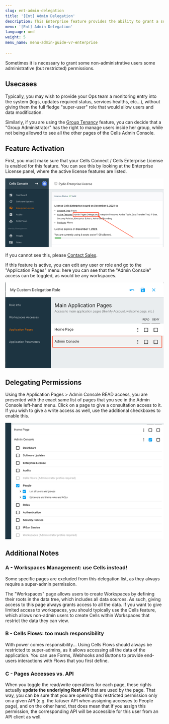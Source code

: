 ```yaml
---
slug: ent-admin-delegation
title: '[Ent] Admin Delegation'
description: This Enterprise feature provides the ability to grant a subset of administrative permissions to non-admin users.
menu: '[Ent] Admin Delegation'
language: und
weight: 5
menu_name: menu-admin-guide-v7-enterprise

---
```

Sometimes it is necessary to grant some non-administrative users some administrative (but restricted) permissions. 

## Usecases

Typically, you may wish to provide your Ops team a monitoring entry into the system (logs, updates required status, services healths, etc...), without giving them the full fledge "super-user" role that would allow users and data modification.

Similarly, if you are using the [Group Tenancy](./ent-group-tenancy) feature, you can decide that a "Group Administrator" has the right to manage users inside her group, while not being allowed to see all the other pages of the Cells Admin Console. 

## Feature Activation

First, you must make sure that your Cells Connect / Cells Enterprise License is enabled for this feature. You can see this by looking at the Enterprise License panel, where the active license features are listed.

![](../images/3_connecting_your_users/admin-delegation/01-delegation-license.png)

If you cannot see this, please [Contact Sales](/en/pricing/contact).

If this feature is active, you can edit any user or role and go to the "Application Pages" menu: here you can see that the "Admin Console" access can be toggled, as would be any workspaces. 

![](../images/3_connecting_your_users/admin-delegation/02-delegation-app-pages.png)

## Delegating Permissions

Using the Application Pages > Admin Console READ access, you are presented with the exact same list of pages that you see in the Admin Console left-hand menu. Click on a page to give a consultation access to it. If you wish to give a write access as well, use the additional checkboxes to enable this. 

![](../images/3_connecting_your_users/admin-delegation/03-delegation-rights.png)

## Additional Notes

### A - Workspaces Management: use Cells instead!

Some specific pages are excluded from this delegation list, as they always require a super-admin permission.

The "Workspaces" page allows users to create Workspaces by defining their roots in the data tree, which includes all data sources. As such, giving access to this page always grants access to all the data. If you want to give limited access to workspaces, you should typically use the Cells feature, which allows non-admin users to create Cells within Workspaces that restrict the data they can view.

### B - Cells Flows: too much responsibility

With power comes responsibility... Using Cells Flows should always be restricted to super-admins, as it allows accessing all the data of the application. You can use Forms, Webhooks and Buttons to provide end-users interactions with Flows that you first define.

### C - Pages Accesses vs. API 

When you toggle the read/write operations for each page, these rights actually **update the underlying Rest API** that are used by the page. That way, you can be sure that you are opening this restricted permission only on a given API (e.g. the /a/user API when assigning accesses to People page), and on the other hand, that does mean that if you assign this permission, the corresponding API will be accessible for this user from an API client as well.